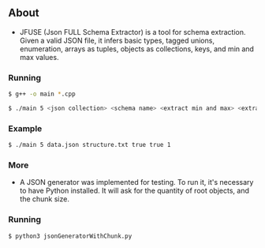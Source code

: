 ## About

- JFUSE (Json FULL Schema Extractor) is a tool for schema extraction. Given a valid JSON file, it infers basic types, tagged unions, enumeration, arrays as tuples, objects as collections, keys, and min and max values.

### Running
```sh
$ g++ -o main *.cpp
```
```sh
$ ./main 5 <json collection> <schema name> <extract min and max> <extract key> <key uniqueness>
```

### Example
```sh
$ ./main 5 data.json structure.txt true true 1
```

### More

- A JSON generator was implemented for testing. To run it, it's necessary to have Python installed. It will ask for the quantity of root objects, and the chunk size.

### Running

```sh
$ python3 jsonGeneratorWithChunk.py
```
